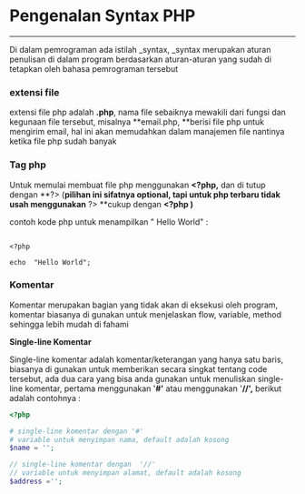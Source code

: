 # Pengenalan Syntax PHP

---

Di dalam pemrograman ada istilah \_syntax, \_syntax merupakan aturan penulisan di dalam program berdasarkan aturan-aturan yang sudah di tetapkan oleh bahasa pemrograman tersebut

### extensi file

extensi file php adalah **.php**, nama file sebaiknya mewakili dari fungsi dan kegunaan file tersebut, misalnya **email.php, **berisi file php untuk mengirim email, hal ini akan memudahkan dalam manajemen file nantinya ketika file php sudah banyak

### **Tag php**

Untuk memulai membuat file php menggunakan  **&lt;?php,** dan di tutup dengan **?&gt; \(**pilihan ini sifatnya optional, tapi untuk php terbaru tidak usah menggunakan** ?&gt; **cukup dengan **&lt;?php \)**

contoh kode php untuk menampilkan " Hello World"  :

```

<?php

echo  "Hello World";

```

### Komentar

Komentar merupakan bagian yang tidak akan di eksekusi oleh program, komentar biasanya di gunakan untuk menjelaskan flow, variable, method sehingga lebih mudah di fahami

**Single-line Komentar**

Single-line komentar adalah komentar\/keterangan yang hanya satu baris, biasanya di gunakan untuk memberikan  secara singkat tentang code tersebut, ada dua cara yang bisa anda gunakan untuk menuliskan single-line komentar, pertama menggunakan '**\#'**  atau menggunakan '**\/\/',** berikut adalah contohnya :

```php
<?php

# single-line komentar dengan '#'
# variable untuk menyimpan nama, default adalah kosong
$name = '';

// single-line komentar dengan  '//'
// variable untuk menyimpan alamat, default adalah kosong
$address ='';


 
```



